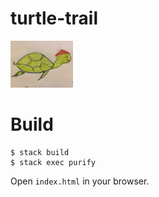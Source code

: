 # turtle-trail

<img src="./img/turtle-side.JPG" width="100">

# Build

    $ stack build
    $ stack exec purify

Open `index.html` in your browser.
